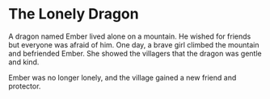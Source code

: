 # The Lonely Dragon

A dragon named Ember lived alone on a mountain. He wished for friends but everyone was afraid of him. One day, a brave girl climbed the mountain and befriended Ember. She showed the villagers that the dragon was gentle and kind.

Ember was no longer lonely, and the village gained a new friend and protector.
